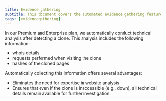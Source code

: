 ```yaml
---
title: Evidence gathering
subtitle: This document covers the automated evidence gathering feature
tags: [evidencegathering]
---
```


In our Premium and Enterprise plan, we automatically conduct technical analysis after detecting a clone. This analysis includes the following information:
* whois details
* requests performed when visiting the clone
* hashes of the cloned pages

Automatically collecting this information offers several advantages:
* Eliminates the need for expertise in website analysis
* Ensures that even if the clone is inaccessible (e.g., down), all technical details remain available for further investigation.